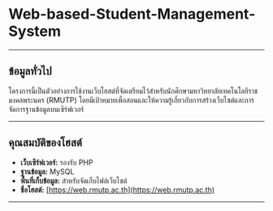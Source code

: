 # Web-based-Student-Management-System
---

## ข้อมูลทั่วไป
โครงการนี้เป็นตัวอย่างการใช้งานเว็บโฮสต์ที่จัดเตรียมไว้สำหรับนักศึกษามหาวิทยาลัยเทคโนโลยีราชมงคลพระนคร (RMUTP) โดยมีเป้าหมายเพื่อสอนและให้ความรู้เกี่ยวกับการสร้างเว็บไซต์และการจัดการฐานข้อมูลบนเซิร์ฟเวอร์

---

## คุณสมบัติของโฮสต์
- **เว็บเซิร์ฟเวอร์:** รองรับ PHP  
- **ฐานข้อมูล:** MySQL  
- **พื้นที่เก็บข้อมูล:** สำหรับจัดเก็บไฟล์เว็บไซต์  
- **ชื่อโฮสต์:** [https://web.rmutp.ac.th](https://web.rmutp.ac.th)  

---